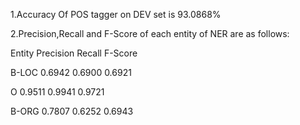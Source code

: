 1.Accuracy Of POS tagger on DEV set is 93.0868%

2.Precision,Recall and F-Score of each entity of NER are as follows:

Entity	Precision	Recall	F-Score

B-LOC	0.6942		0.6900	0.6921

O		0.9511		0.9941	0.9721

B-ORG	0.7807		0.6252	0.6943


